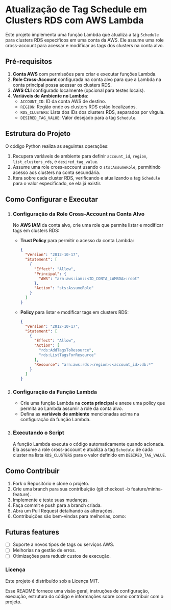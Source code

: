 # Atualização de Tag Schedule em Clusters RDS com AWS Lambda

Este projeto implementa uma função Lambda que atualiza a tag `Schedule` para clusters RDS específicos em uma conta da AWS. Ele assume uma role cross-account para acessar e modificar as tags dos clusters na conta alvo.

## Pré-requisitos

1. **Conta AWS** com permissões para criar e executar funções Lambda.
2. **Role Cross-Account** configurada na conta alvo para que a Lambda na conta principal possa acessar os clusters RDS.
3. **AWS CLI** configurado localmente (opcional para testes locais).
4. **Variáveis de Ambiente no Lambda**:
   - `ACCOUNT_ID`: ID da conta AWS de destino.
   - `REGION`: Região onde os clusters RDS estão localizados.
   - `RDS_CLUSTERS`: Lista dos IDs dos clusters RDS, separados por vírgula.
   - `DESIRED_TAG_VALUE`: Valor desejado para a tag `Schedule`.

## Estrutura do Projeto

O código Python realiza as seguintes operações:

1. Recupera variáveis de ambiente para definir `account_id`, `region`, `list_clusters_rds`, e `desired_tag_value`.
2. Assume uma role cross-account usando o `sts:AssumeRole`, permitindo acesso aos clusters na conta secundária.
3. Itera sobre cada cluster RDS, verificando e atualizando a tag `Schedule` para o valor especificado, se ela já existir.

## Como Configurar e Executar

1. ### Configuração da Role Cross-Account na Conta Alvo
   No **AWS IAM** da conta alvo, crie uma role que permite listar e modificar tags em clusters RDS:
   
   - **Trust Policy** para permitir o acesso da conta Lambda:
     ```json
     {
       "Version": "2012-10-17",
       "Statement": [
         {
           "Effect": "Allow",
           "Principal": {
             "AWS": "arn:aws:iam::<ID_CONTA_LAMBDA>:root"
           },
           "Action": "sts:AssumeRole"
         }
       ]
     }
     ```
   - **Policy** para listar e modificar tags em clusters RDS:
     ```json
     {
       "Version": "2012-10-17",
       "Statement": [
         {
           "Effect": "Allow",
           "Action": [
             "rds:AddTagsToResource",
             "rds:ListTagsForResource"
           ],
           "Resource": "arn:aws:rds:<region>:<account_id>:db:*"
         }
       ]
     }
     ```

2. ### Configuração da Função Lambda
   - Crie uma função Lambda na **conta principal** e anexe uma policy que permita ao Lambda assumir a role da conta alvo.
   - Defina as **variáveis de ambiente** mencionadas acima na configuração da função Lambda.

3. ### Executando o Script
   A função Lambda executa o código automaticamente quando acionada. Ela assume a role cross-account e atualiza a tag `Schedule` de cada cluster na lista `RDS_CLUSTERS` para o valor definido em `DESIRED_TAG_VALUE`.

## Como Contribuir
1. Fork o Repositório e clone o projeto.
2. Crie uma branch para sua contribuição (git checkout -b feature/minha-feature).
3. Implemente e teste suas mudanças.
4. Faça commit e push para a branch criada.
5. Abra um Pull Request detalhando as alterações.
6. Contribuições são bem-vindas para melhorias, como:

## Futuras features
- [ ] Suporte a novos tipos de tags ou serviços AWS.
- [ ] Melhorias na gestão de erros.
- [ ] Otimizações para reduzir custos de execução.

### Licença

Este projeto é distribuído sob a Licença MIT.

Esse README fornece uma visão geral, instruções de configuração, execução, estrutura do código e informações sobre como contribuir com o projeto.
